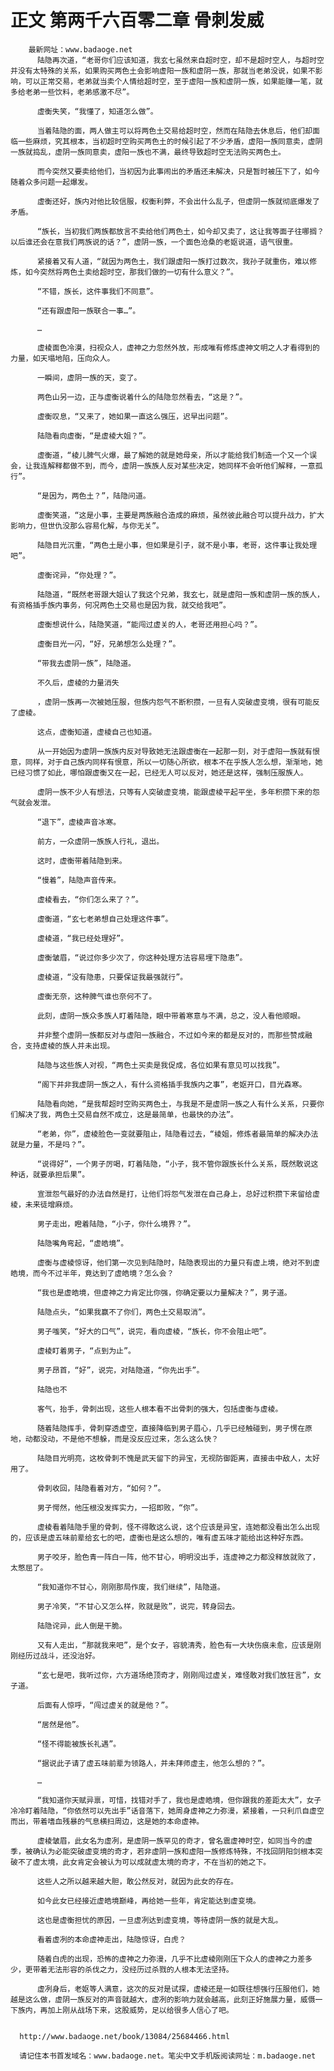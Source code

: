 # 正文 第两千六百零二章 骨刺发威
        最新网址：www.badaoge.net
          陆隐再次道，“老哥你们应该知道，我玄七虽然来自超时空，却不是超时空人，与超时空并没有太特殊的关系，如果购买两色土会影响虚阳一族和虚阴一族，那就当老弟没说，如果不影响，可以正常交易，老弟就当卖个人情给超时空，至于虚阳一族和虚阴一族，如果能赚一笔，就多给老弟一些饮料，老弟感激不尽”。
      
          虚衡失笑，“我懂了，知道怎么做”。
      
          当着陆隐的面，两人做主可以将两色土交易给超时空，然而在陆隐去休息后，他们却面临一些麻烦，究其根本，当初超时空购买两色土的时候引起了不少矛盾，虚阳一族同意卖，虚阴一族就捣乱，虚阴一族同意卖，虚阳一族也不满，最终导致超时空无法购买两色土。
      
          而今突然又要卖给他们，当初因为此事闹出的矛盾还未解决，只是暂时被压下了，如今随着众多问题一起爆发。
      
          虚衡还好，族内对他比较信服，权衡利弊，不会出什么乱子，但虚阴一族就彻底爆发了矛盾。
      
          “族长，当初我们两族都放言不卖给他们两色土，如今却又卖了，这让我等面子往哪搁？以后谁还会在意我们两族说的话？”，虚阴一族，一个面色沧桑的老妪说道，语气很重。
      
          紧接着又有人道，“就因为两色土，我们跟虚阳一族打过数次，我孙子就重伤，难以修炼，如今突然将两色土卖给超时空，那我们做的一切有什么意义？”。
      
          “不错，族长，这件事我们不同意”。
      
          “还有跟虚阳一族联合一事…”。
      
          …
      
          虚棱面色冷漠，扫视众人，虚神之力忽然外放，形成唯有修炼虚神文明之人才看得到的力量，如天塌地陷，压向众人。
      
          一瞬间，虚阴一族的天，变了。
      
          两色山另一边，正与虚衡说着什么的陆隐忽然看去，“这是？”。
      
          虚衡叹息，“又来了，她如果一直这么强压，迟早出问题”。
      
          陆隐看向虚衡，“是虚棱大姐？”。
      
          虚衡道，“棱儿脾气火爆，最了解她的就是她母亲，所以才能给我们制造一个又一个误会，让我连解释都做不到，而今，虚阴一族族人反对某些决定，她同样不会听他们解释，一意孤行”。
      
          “是因为，两色土？”，陆隐问道。
      
          虚衡笑道，“这是小事，主要是两族融合造成的麻烦，虽然彼此融合可以提升战力，扩大影响力，但世仇没那么容易化解，与你无关”。
      
          陆隐目光沉重，“两色土是小事，但如果是引子，就不是小事，老哥，这件事让我处理吧”。
      
          虚衡诧异，“你处理？”。
      
          陆隐道，“既然老哥跟大姐认了我这个兄弟，我玄七，就是虚阳一族和虚阴一族的族人，有资格插手族内事务，何况两色土交易也是因为我，就交给我吧”。
      
          虚衡想说什么，陆隐笑道，“能闯过虚关的人，老哥还用担心吗？”。
      
          虚衡目光一闪，“好，兄弟想怎么处理？”。
      
          “带我去虚阴一族”，陆隐道。
      
          不久后，虚棱的力量消失
      
          ，虚阴一族再一次被她压服，但族内怨气不断积攒，一旦有人突破虚变境，很有可能反了虚棱。
      
          这点，虚衡知道，虚棱自己也知道。
      
          从一开始因为虚阴一族族内反对导致她无法跟虚衡在一起那一刻，对于虚阳一族就有恨意，同样，对于自己族内同样有恨意，所以一切随心所欲，根本不在乎族人怎么想，渐渐地，她已经习惯了如此，哪怕跟虚衡又在一起，已经无人可以反对，她还是这样，强制压服族人。
      
          虚阴一族不少人有想法，只等有人突破虚变境，能跟虚棱平起平坐，多年积攒下来的怨气就会发泄。
      
          “退下”，虚棱声音冰寒。
      
          前方，一众虚阴一族族人行礼，退出。
      
          这时，虚衡带着陆隐到来。
      
          “慢着”，陆隐声音传来。
      
          虚棱看去，“你们怎么来了？”。
      
          虚衡道，“玄七老弟想自己处理这件事”。
      
          虚棱道，“我已经处理好”。
      
          虚衡皱眉，“说过你多少次了，你这种处理方法容易埋下隐患”。
      
          虚棱道，“没有隐患，只要保证我最强就行”。
      
          虚衡无奈，这种脾气谁也奈何不了。
      
          此刻，虚阴一族众多族人盯着陆隐，眼中带着寒意与不满，总之，没人看他顺眼。
      
          并非整个虚阴一族都反对与虚阳一族融合，不过如今来的都是反对的，而那些赞成融合，支持虚棱的族人并未出现。
      
          陆隐与这些族人对视，“两色土买卖是我促成，各位如果有意见可以找我”。
      
          “阁下并非我虚阴一族之人，有什么资格插手我族内之事”，老妪开口，目光森寒。
      
          陆隐看向她，“是我帮超时空购买两色土，与我是不是虚阴一族之人有什么关系，只要你们解决了我，两色土交易自然不成立，这是最简单，也最快的办法”。
      
          “老弟，你”，虚棱脸色一变就要阻止，陆隐看过去，“棱姐，修炼者最简单的解决办法就是力量，不是吗？”。
      
          “说得好”，一个男子厉喝，盯着陆隐，“小子，我不管你跟族长什么关系，既然敢说这种话，就要承担后果”。
      
          宣泄怨气最好的办法自然是打，让他们将怨气发泄在自己身上，总好过积攒下来留给虚棱，未来徒增麻烦。
      
          男子走出，瞪着陆隐，“小子，你什么境界？”。
      
          陆隐嘴角弯起，“虚皓境”。
      
          虚衡与虚棱惊讶，他们第一次见到陆隐时，陆隐表现出的力量只有虚上境，绝对不到虚皓境，而今不过半年，竟达到了虚皓境？怎么会？
      
          “我也是虚皓境，但虚神之力肯定比你强，你确定要以力量解决？”，男子道。
      
          陆隐点头，“如果我赢不了你们，两色土交易取消”。
      
          男子嗤笑，“好大的口气”，说完，看向虚棱，“族长，你不会阻止吧”。
      
          虚棱盯着男子，“点到为止”。
      
          男子昂首，“好”，说完，对陆隐道，“你先出手”。
      
          陆隐也不
      
          客气，抬手，骨刺出现，这些人根本看不出骨刺的强大，包括虚衡与虚棱。
      
          随着陆隐挥手，骨刺穿透虚空，直接降临到男子眉心，几乎已经触碰到，男子愣在原地，动都没动，不是他不想躲，而是没反应过来，怎么这么快？
      
          陆隐目光明亮，这枚骨刺不愧是武天留下的异宝，无视防御距离，直接击中敌人，太好用了。
      
          骨刺收回，陆隐看着对方，“如何？”。
      
          男子愕然，他压根没发挥实力，一招即败，“你”。
      
          虚棱看着陆隐手里的骨刺，怪不得敢这么说，这个应该是异宝，连她都没看出怎么出现的，应该是虚五味前辈给玄七的吧，虚衡也是这么想的，唯有虚五味才能给出这种好东西。
      
          男子咬牙，脸色青一阵白一阵，他不甘心，明明没出手，连虚神之力都没释放就败了，太憋屈了。
      
          “我知道你不甘心，刚刚那局作废，我们继续”，陆隐道。
      
          男子冷笑，“不甘心又怎么样，败就是败”，说完，转身回去。
      
          陆隐诧异，此人倒是干脆。
      
          又有人走出，“那就我来吧”，是个女子，容貌清秀，脸色有一大块伤痕未愈，应该是刚刚经历过战斗，还没治好。
      
          “玄七是吧，我听过你，六方道场绝顶奇才，刚刚闯过虚关，难怪敢对我们放狂言”，女子道。
      
          后面有人惊呼，“闯过虚关的就是他？”。
      
          “居然是他”。
      
          “怪不得能被族长礼遇”。
      
          “据说此子请了虚五味前辈为领路人，并未拜师虚主，他怎么想的？”。
      
          …
      
          “我知道你天赋异禀，可惜，找错对手了，我也是虚皓境，但你跟我的差距太大”，女子冷冷盯着陆隐，“你依然可以先出手”话音落下，她周身虚神之力弥漫，紧接着，一只利爪自虚空而出，带着嗜血残暴的气息横扫周边，这是她的本命虚神。
      
          虚棱皱眉，此女名为虚冽，是虚阴一族罕见的奇才，曾名震虚神时空，如同当今的虚季，被确认为必能突破虚变境的奇才，若非虚阴一族和虚阳一族修炼特殊，不找回阴阳剑根本突破不了虚太境，此女肯定会被认为可以成就虚太境的奇才，不在当初的她之下。
      
          这些人之所以越来越大胆，敢公然反对，就因为此女的存在。
      
          如今此女已经接近虚皓境巅峰，再给她一些年，肯定能达到虚变境。
      
          这也是虚衡担忧的原因，一旦虚冽达到虚变境，等待虚阴一族的就是大乱。
      
          看着虚冽的本命虚神走出，陆隐惊讶，白虎？
      
          随着白虎的出现，恐怖的虚神之力弥漫，几乎不比虚棱刚刚压下众人的虚神之力差多少，更带着无法形容的杀伐之力，没经历过杀戮的人根本无法坚持。
      
          虚冽身后，老妪等人满意，这次的反对是试探，虚棱还是一如既往想强行压服他们，她越是这么做，虚阴一族反对的声音就越大，虚冽的影响力就会越高，此刻正好施展力量，威慑一下族内，再加上刚从战场下来，这股威势，足以给很多人信心了吧。
      
      
      http://www.badaoge.net/book/13084/25684466.html
      
      请记住本书首发域名：www.badaoge.net。笔尖中文手机版阅读网址：m.badaoge.net